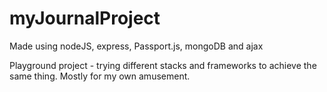 # myJournalProject
Made using nodeJS, express, Passport.js, mongoDB and ajax

Playground project - trying different stacks and frameworks to achieve the same thing. 
Mostly for my own amusement.
